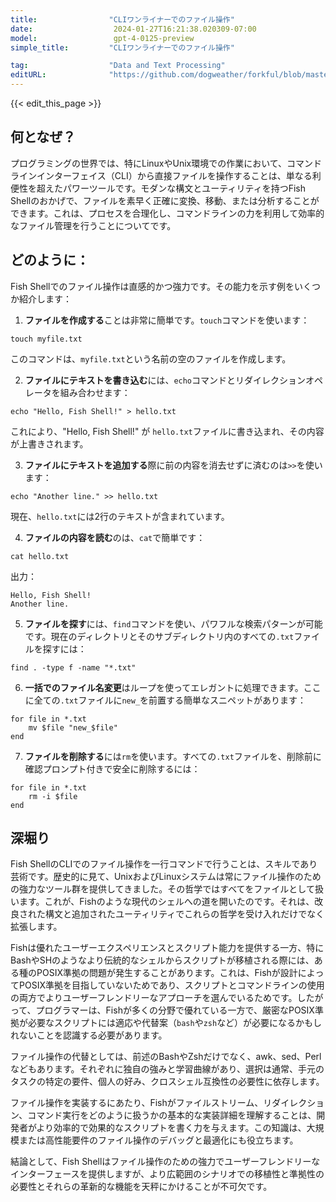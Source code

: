 ```yaml
---
title:                "CLIワンライナーでのファイル操作"
date:                  2024-01-27T16:21:38.020309-07:00
model:                 gpt-4-0125-preview
simple_title:         "CLIワンライナーでのファイル操作"

tag:                  "Data and Text Processing"
editURL:              "https://github.com/dogweather/forkful/blob/master/content/ja/fish-shell/manipulating-files-with-cli-one-liners.md"
---
```


{{< edit_this_page >}}

## 何となぜ？

プログラミングの世界では、特にLinuxやUnix環境での作業において、コマンドラインインターフェイス（CLI）から直接ファイルを操作することは、単なる利便性を超えたパワーツールです。モダンな構文とユーティリティを持つFish Shellのおかげで、ファイルを素早く正確に変換、移動、または分析することができます。これは、プロセスを合理化し、コマンドラインの力を利用して効率的なファイル管理を行うことについてです。

## どのように：

Fish Shellでのファイル操作は直感的かつ強力です。その能力を示す例をいくつか紹介します：

1. **ファイルを作成する**ことは非常に簡単です。`touch`コマンドを使います：

```Fish Shell
touch myfile.txt
```

このコマンドは、`myfile.txt`という名前の空のファイルを作成します。

2. **ファイルにテキストを書き込む**には、`echo`コマンドとリダイレクションオペレータを組み合わせます：

```Fish Shell
echo "Hello, Fish Shell!" > hello.txt
```

これにより、"Hello, Fish Shell!" が `hello.txt`ファイルに書き込まれ、その内容が上書きされます。

3. **ファイルにテキストを追加する**際に前の内容を消去せずに済むのは`>>`を使います：

```Fish Shell
echo "Another line." >> hello.txt
```

現在、`hello.txt`には2行のテキストが含まれています。

4. **ファイルの内容を読む**のは、`cat`で簡単です：

```Fish Shell
cat hello.txt
```

出力：
```
Hello, Fish Shell!
Another line.
```

5. **ファイルを探す**には、`find`コマンドを使い、パワフルな検索パターンが可能です。現在のディレクトリとそのサブディレクトリ内のすべての`.txt`ファイルを探すには：

```Fish Shell
find . -type f -name "*.txt"
```

6. **一括でのファイル名変更**はループを使ってエレガントに処理できます。ここに全ての`.txt`ファイルに`new_`を前置する簡単なスニペットがあります：

```Fish Shell
for file in *.txt
    mv $file "new_$file"
end
```

7. **ファイルを削除する**には`rm`を使います。すべての`.txt`ファイルを、削除前に確認プロンプト付きで安全に削除するには：

```Fish Shell
for file in *.txt
    rm -i $file
end
```

## 深堀り

Fish ShellのCLIでのファイル操作を一行コマンドで行うことは、スキルであり芸術です。歴史的に見て、UnixおよびLinuxシステムは常にファイル操作のための強力なツール群を提供してきました。その哲学ではすべてをファイルとして扱います。これが、Fishのような現代のシェルへの道を開いたのです。それは、改良された構文と追加されたユーティリティでこれらの哲学を受け入れだけでなく拡張します。

Fishは優れたユーザーエクスペリエンスとスクリプト能力を提供する一方、特にBashやSHのようなより伝統的なシェルからスクリプトが移植される際には、ある種のPOSIX準拠の問題が発生することがあります。これは、Fishが設計によってPOSIX準拠を目指していないためであり、スクリプトとコマンドラインの使用の両方でよりユーザーフレンドリーなアプローチを選んでいるためです。したがって、プログラマーは、Fishが多くの分野で優れている一方で、厳密なPOSIX準拠が必要なスクリプトには適応や代替案（`bash`や`zsh`など）が必要になるかもしれないことを認識する必要があります。

ファイル操作の代替としては、前述のBashやZshだけでなく、awk、sed、Perlなどもあります。それぞれに独自の強みと学習曲線があり、選択は通常、手元のタスクの特定の要件、個人の好み、クロスシェル互換性の必要性に依存します。

ファイル操作を実装するにあたり、Fishがファイルストリーム、リダイレクション、コマンド実行をどのように扱うかの基本的な実装詳細を理解することは、開発者がより効率的で効果的なスクリプトを書く力を与えます。この知識は、大規模または高性能要件のファイル操作のデバッグと最適化にも役立ちます。

結論として、Fish Shellはファイル操作のための強力でユーザーフレンドリーなインターフェースを提供しますが、より広範囲のシナリオでの移植性と準拠性の必要性とそれらの革新的な機能を天秤にかけることが不可欠です。
